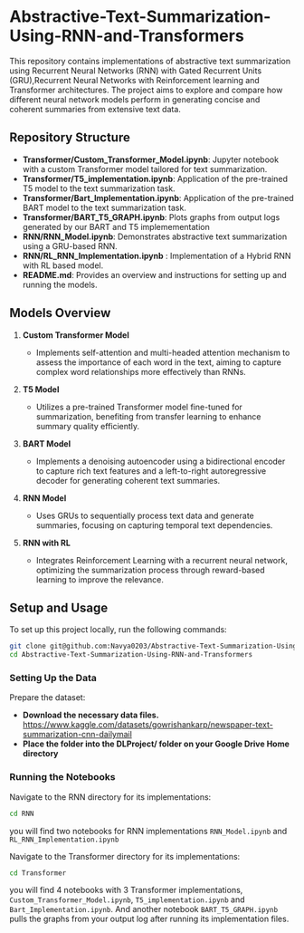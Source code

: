 # Abstractive-Text-Summarization-Using-RNN-and-Transformers


This repository contains implementations of abstractive text summarization using Recurrent Neural Networks (RNN) with Gated Recurrent Units (GRU),Recurrent Neural Networks with Reinforcement learning and Transformer architectures. The project aims to explore and compare how different neural network models perform in generating concise and coherent summaries from extensive text data.

## Repository Structure

- **Transformer/Custom_Transformer_Model.ipynb**: Jupyter notebook with a custom Transformer model tailored for text summarization.
- **Transformer/T5_implementation.ipynb**: Application of the pre-trained T5 model to the text summarization task.
- **Transformer/Bart_Implementation.ipynb**: Application of the pre-trained BART model to the text summarization task.
- **Transformer/BART_T5_GRAPH.ipynb**: Plots graphs from output logs generated by our BART and T5 implemementation
- **RNN/RNN_Model.ipynb**: Demonstrates abstractive text summarization using a GRU-based RNN.
- **RNN/RL_RNN_Implementation.ipynb** : Implementation of a Hybrid RNN with RL based model.
- **README.md**: Provides an overview and instructions for setting up and running the models.

## Models Overview

1. **Custom Transformer Model**
   - Implements self-attention and multi-headed attention mechanism to assess the importance of each word in the text, aiming to capture complex word relationships more effectively than RNNs.

3. **T5 Model**
   - Utilizes a pre-trained Transformer model fine-tuned for summarization, benefiting from transfer learning to enhance summary quality efficiently.
     
4. **BART Model**
   - Implements a denoising autoencoder using a bidirectional encoder to capture rich text features and a left-to-right autoregressive decoder for generating coherent text summaries.
  
5. **RNN Model**
   - Uses GRUs to sequentially process text data and generate summaries, focusing on capturing temporal text dependencies.
     
6. **RNN with RL**
   - Integrates Reinforcement Learning with a recurrent neural network, optimizing the summarization process through reward-based learning to improve the relevance.

## Setup and Usage
To set up this project locally, run the following commands:

```bash
git clone git@github.com:Navya0203/Abstractive-Text-Summarization-Using-RNN-and-Transformers.git
cd Abstractive-Text-Summarization-Using-RNN-and-Transformers
```

### Setting Up the Data

Prepare the dataset:
- **Download the necessary data files.**
   https://www.kaggle.com/datasets/gowrishankarp/newspaper-text-summarization-cnn-dailymail
- **Place the folder into the DLProject/ folder on your Google Drive Home directory**

### Running the Notebooks
Navigate to the RNN directory for its implementations:
```bash
cd RNN
```
you will find two notebooks for RNN implementations `RNN_Model.ipynb` and `RL_RNN_Implementation.ipynb`

Navigate to the Transformer directory for its implementations:
```bash
cd Transformer
```
you will find 4 notebooks with 3 Transformer implementations, `Custom_Transformer_Model.ipynb`, `T5_implementation.ipynb` and `Bart_Implementation.ipynb`. And another notebook `BART_T5_GRAPH.ipynb` pulls the graphs from your output log after running its implementation files.
